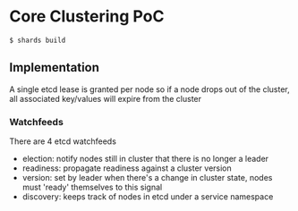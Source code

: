 # Core Clustering PoC

`$ shards build`

## Implementation

A single etcd lease is granted per node so if a node drops out of the cluster,
all associated key/values will expire from the cluster

### Watchfeeds

There are 4 etcd watchfeeds

- election: notify nodes still in cluster that there is no longer a leader
- readiness: propagate readiness against a cluster version
- version: set by leader when there's a change in cluster state, nodes must 'ready' themselves to this signal
- discovery: keeps track of nodes in etcd under a service namespace
